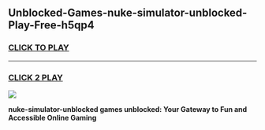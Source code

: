 
## Unblocked-Games-nuke-simulator-unblocked-Play-Free-h5qp4
<h3>
<a href="https://premium76.site?title=nuke-simulator-unblocked&ref=18A1">CLICK TO PLAY</a></h3>
<hr>

<h3>
<a href="https://premium76.site?title=nuke-simulator-unblocked&ref=18A1">CLICK 2 PLAY</a>
  
</h3>

<a href="https://premium76.site?title=nuke-simulator-unblocked&ref=18A1"><img src="https://clearcache.store/games.png"></a>


**nuke-simulator-unblocked games unblocked: Your Gateway to Fun and Accessible Online Gaming**

